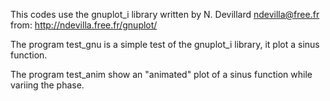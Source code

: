 This codes use the gnuplot_i library written by N. Devillard <ndevilla@free.fr> from: http://ndevilla.free.fr/gnuplot/

The program test_gnu is a simple test of the gnuplot_i library, it plot a sinus function.

The program test_anim show an "animated" plot of a sinus function while variing the phase.
